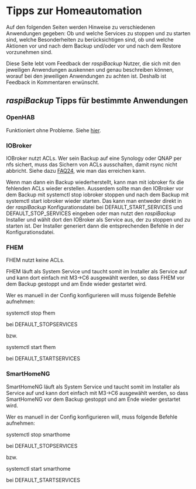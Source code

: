 # Tipps zur Homeautomation

Auf den folgenden Seiten werden Hinweise zu verschiedenen Anwendungen gegeben:
Ob und welche Services zu stoppen und zu starten sind, welche Besonderheiten zu
berücksichtigen sind, ob und welche Aktionen vor und nach dem Backup und/oder
vor und nach dem Restore vorzunehmen sind.

Diese Seite lebt vom Feedback der *raspiBackup* Nutzer, die sich mit den
jeweiligen Anwendungen auskennen und genau beschreiben können, worauf bei den
jeweiligen Anwendungen zu achten ist. Deshalb ist Feedback in Kommentaren
erwünscht.

## *raspiBackup* Tipps für bestimmte Anwendungen

### OpenHAB

Funktioniert ohne Probleme. Siehe [hier](https://community.openhab.org/t/usage-of-raspibackup-within-openhabian/145926).


### IOBroker

IOBroker nutzt ACLs. Wer sein Backup auf eine Synology oder QNAP per nfs
sichert, muss das Sichern von ACLs ausschalten, damit rsync nicht abbricht. Siehe
dazu [FAQ24](faq.md#faq24), wie man das erreichen kann.

Wenn man dann ein Backup wiederherstellt, kann man mit iobroker fix die
fehlenden ACLs wieder erstellen. Ausserdem sollte man den IOBroker vor dem
Backup mit systemctl stop iobroker stoppen und nach dem Backup mit systemctl
start iobroker wieder starten. Das kann man entweder direkt in der
*raspiBackup* Konfigurationsdatei bei DEFAULT_START_SERVICES und
DEFAULT_STOP_SERVICES eingeben oder man nutzt den *raspiBackup* Installer und
wählt dort den IOBroker als Service aus, der zu stoppen und zu starten ist. Der
Installer generiert dann die entsprechenden Befehle in der Konfigurationsdatei.


### FHEM

FHEM nutzt keine ACLs.

FHEM läuft als System Service und taucht somit im Installer als Service auf und
kann dort einfach mit M3->C6 ausgewählt werden, so dass FHEM vor dem Backup
gestoppt und am Ende wieder gestartet wird.

Wer es manuell in der Config konfigurieren will muss folgende Befehle aufnehmen:

systemctl stop fhem

bei DEFAULT_STOPSERVICES

bzw.

systemctl start fhem

bei DEFAULT_STARTSERVICES


### SmartHomeNG

SmartHomeNG läuft als System Service und taucht somit im Installer als Service
auf und kann dort einfach mit M3->C6 ausgewählt werden, so dass SmartHomeNG vor
dem Backup gestoppt und am Ende wieder gestartet wird.

Wer es manuell in der Config konfigurieren will, muss folgende Befehle aufnehmen:

systemctl stop smarthome

bei DEFAULT_STOPSERVICES

bzw.

systemctl start smarthome

bei DEFAULT_STARTSERVICES


[.status]: done
[.source]: https://linux-tips-and-tricks.de/de/anwendungstipps
